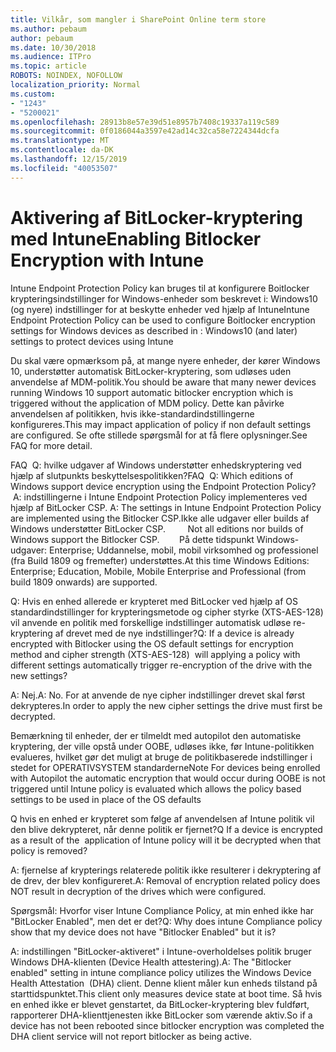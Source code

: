 ```yaml
---
title: Vilkår, som mangler i SharePoint Online term store
ms.author: pebaum
author: pebaum
ms.date: 10/30/2018
ms.audience: ITPro
ms.topic: article
ROBOTS: NOINDEX, NOFOLLOW
localization_priority: Normal
ms.custom:
- "1243"
- "5200021"
ms.openlocfilehash: 28913b8e57e39d51e8957b7408c19337a119c589
ms.sourcegitcommit: 0f0186044a3597e42ad14c32ca58e7224344dcfa
ms.translationtype: MT
ms.contentlocale: da-DK
ms.lasthandoff: 12/15/2019
ms.locfileid: "40053507"
---
```

# <a name="enabling-bitlocker-encryption-with-intune"></a><span data-ttu-id="25f37-102">Aktivering af BitLocker-kryptering med Intune</span><span class="sxs-lookup"><span data-stu-id="25f37-102">Enabling Bitlocker Encryption with Intune</span></span>

<span data-ttu-id="25f37-103">Intune Endpoint Protection Policy kan bruges til at konfigurere Boitlocker krypteringsindstillinger for Windows-enheder som beskrevet i: Windows10 (og nyere) indstillinger for at beskytte enheder ved hjælp af Intune</span><span class="sxs-lookup"><span data-stu-id="25f37-103">Intune Endpoint Protection Policy can be used to configure Boitlocker encryption settings for Windows devices as described in : Windows10 (and later) settings to protect devices using Intune</span></span>

<span data-ttu-id="25f37-104">Du skal være opmærksom på, at mange nyere enheder, der kører Windows 10, understøtter automatisk BitLocker-kryptering, som udløses uden anvendelse af MDM-politik.</span><span class="sxs-lookup"><span data-stu-id="25f37-104">You should be aware that many newer devices running Windows 10 support automatic bitlocker encryption which is triggered without the application of MDM policy.</span></span> <span data-ttu-id="25f37-105">Dette kan påvirke anvendelsen af politikken, hvis ikke-standardindstillingerne konfigureres.</span><span class="sxs-lookup"><span data-stu-id="25f37-105">This may impact application of policy if non default settings are configured.</span></span> <span data-ttu-id="25f37-106">Se ofte stillede spørgsmål for at få flere oplysninger.</span><span class="sxs-lookup"><span data-stu-id="25f37-106">See FAQ for more detail.</span></span>


<span data-ttu-id="25f37-107">FAQ  Q: hvilke udgaver af Windows understøtter enhedskryptering ved hjælp af slutpunkts beskyttelsespolitikken?</span><span class="sxs-lookup"><span data-stu-id="25f37-107">FAQ  Q: Which editions of Windows support device encryption using the Endpoint Protection Policy?</span></span>
<span data-ttu-id="25f37-108"> A: indstillingerne i Intune Endpoint Protection Policy implementeres ved hjælp af BitLocker CSP.</span><span class="sxs-lookup"><span data-stu-id="25f37-108"> A: The settings in Intune Endpoint Protection Policy  are implemented using the Bitlocker CSP.</span></span><span data-ttu-id="25f37-109">Ikke alle udgaver eller builds af Windows understøtter BitLocker CSP. 
     </span><span class="sxs-lookup"><span data-stu-id="25f37-109">  Not all editions nor builds of Windows support the Bitlocker CSP. 
     </span></span> <span data-ttu-id="25f37-110">På dette tidspunkt Windows-udgaver: Enterprise; Uddannelse, mobil, mobil virksomhed og professionel (fra Build 1809 og fremefter) understøttes.</span><span class="sxs-lookup"><span data-stu-id="25f37-110">At this time Windows Editions: Enterprise; Education, Mobile, Mobile Enterprise and Professional (from build 1809 onwards) are supported.</span></span>




<span data-ttu-id="25f37-111">Q: Hvis en enhed allerede er krypteret med BitLocker ved hjælp af OS standardindstillinger for krypteringsmetode og cipher styrke (XTS-AES-128) vil anvende en politik med forskellige indstillinger automatisk udløse re-kryptering af drevet med de nye indstillinger?</span><span class="sxs-lookup"><span data-stu-id="25f37-111">Q: If a device is already encrypted with Bitlocker using the OS default settings for encryption method and cipher strength (XTS-AES-128)  will applying a policy with different settings automatically trigger re-encryption of the drive with the new settings?</span></span>

<span data-ttu-id="25f37-112">A: Nej.</span><span class="sxs-lookup"><span data-stu-id="25f37-112">A: No.</span></span> <span data-ttu-id="25f37-113">For at anvende de nye cipher indstillinger drevet skal først dekrypteres.</span><span class="sxs-lookup"><span data-stu-id="25f37-113">In order to apply the new cipher settings the drive must first be decrypted.</span></span>

<span data-ttu-id="25f37-114">Bemærkning til enheder, der er tilmeldt med autopilot den automatiske kryptering, der ville opstå under OOBE, udløses ikke, før Intune-politikken evalueres, hvilket gør det muligt at bruge de politikbaserede indstillinger i stedet for OPERATIVSYSTEM standarderne</span><span class="sxs-lookup"><span data-stu-id="25f37-114">Note For devices being enrolled with Autopilot the automatic encryption that would occur during OOBE is not triggered until Intune policy is evaluated which allows the policy based settings to be used in place of the OS defaults</span></span>




<span data-ttu-id="25f37-115">Q hvis en enhed er krypteret som følge af anvendelsen af Intune politik vil den blive dekrypteret, når denne politik er fjernet?</span><span class="sxs-lookup"><span data-stu-id="25f37-115">Q If a device is encrypted as a result of the  application of Intune policy will it be decrypted when that policy is removed?</span></span>

<span data-ttu-id="25f37-116">A: fjernelse af krypterings relaterede politik ikke resulterer i dekryptering af de drev, der blev konfigureret.</span><span class="sxs-lookup"><span data-stu-id="25f37-116">A: Removal of encryption related policy does NOT result in decryption of the drives which were configured.</span></span>




<span data-ttu-id="25f37-117">Spørgsmål: Hvorfor viser Intune Compliance Policy, at min enhed ikke har "BitLocker Enabled", men det er det?</span><span class="sxs-lookup"><span data-stu-id="25f37-117">Q: Why does intune Compliance policy show that my device does not have "Bitlocker Enabled" but it is?</span></span>

<span data-ttu-id="25f37-118">A: indstillingen "BitLocker-aktiveret" i Intune-overholdelses politik bruger Windows DHA-klienten (Device Health attestering).</span><span class="sxs-lookup"><span data-stu-id="25f37-118">A: The "Bitlocker enabled" setting in intune compliance policy utilizes the Windows Device Health Attestation  (DHA) client.</span></span> <span data-ttu-id="25f37-119">Denne klient måler kun enheds tilstand på starttidspunktet.</span><span class="sxs-lookup"><span data-stu-id="25f37-119">This client only measures device state at boot time.</span></span> <span data-ttu-id="25f37-120">Så hvis en enhed ikke er blevet genstartet, da BitLocker-kryptering blev fuldført, rapporterer DHA-klienttjenesten ikke BitLocker som værende aktiv.</span><span class="sxs-lookup"><span data-stu-id="25f37-120">So if a device has not been rebooted since bitlocker encryption was completed the DHA client service will not report bitlocker as being active.</span></span>